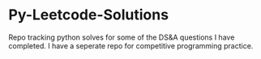 # Py-Leetcode-Solutions
Repo tracking python solves for some of the DS&A questions I have completed. I have a seperate repo for competitive programming practice.
